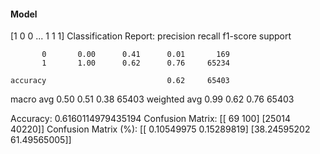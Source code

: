 #### Model
[1 0 0 ... 1 1 1]
Classification Report:
              precision    recall  f1-score   support

           0       0.00      0.41      0.01       169
           1       1.00      0.62      0.76     65234

    accuracy                           0.62     65403
   macro avg       0.50      0.51      0.38     65403
weighted avg       0.99      0.62      0.76     65403

Accuracy: 0.6160114979435194
Confusion Matrix:
[[   69   100]
 [25014 40220]]
Confusion Matrix (%):
[[ 0.10549975  0.15289819]
 [38.24595202 61.49565005]]
